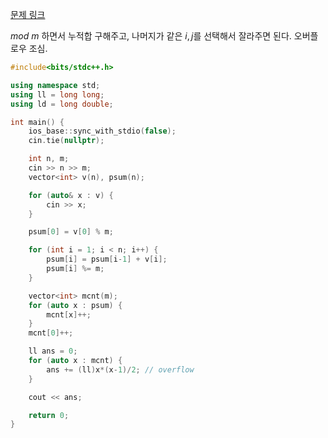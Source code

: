
[문제 링크](https://www.acmicpc.net/problem/10986)

$mod$ $m$ 하면서 누적합 구해주고, 나머지가 같은 $i, j$를 선택해서  잘라주면 된다. 오버플로우 조심.

```cpp
#include<bits/stdc++.h>

using namespace std;
using ll = long long;
using ld = long double;

int main() {
    ios_base::sync_with_stdio(false);
    cin.tie(nullptr);

    int n, m;
    cin >> n >> m;
    vector<int> v(n), psum(n);

    for (auto& x : v) {
        cin >> x;
    }

    psum[0] = v[0] % m;

    for (int i = 1; i < n; i++) {
        psum[i] = psum[i-1] + v[i];
        psum[i] %= m;
    }

    vector<int> mcnt(m);
    for (auto x : psum) {
        mcnt[x]++;
    }
    mcnt[0]++;

    ll ans = 0;
    for (auto x : mcnt) {
        ans += (ll)x*(x-1)/2; // overflow
    }

    cout << ans;

    return 0;
}
```
